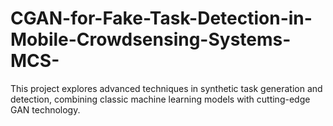 # CGAN-for-Fake-Task-Detection-in-Mobile-Crowdsensing-Systems-MCS-
This project explores advanced techniques in synthetic task generation and detection, combining classic machine learning models with cutting-edge GAN technology.
